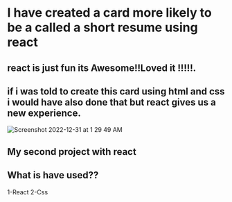 
# I have created a card more likely to be a called a short resume using react
## react is just fun its Awesome!!Loved it !!!!!.
## if i was told to create this card using html and css i would have also done that but react gives us a new experience.
![Screenshot 2022-12-31 at 1 29 49 AM](https://user-images.githubusercontent.com/121494581/210107796-2979da9a-f8ee-4eff-af48-abd368a74495.png)
## My second project with react
## What is have used??
1-React
2-Css
